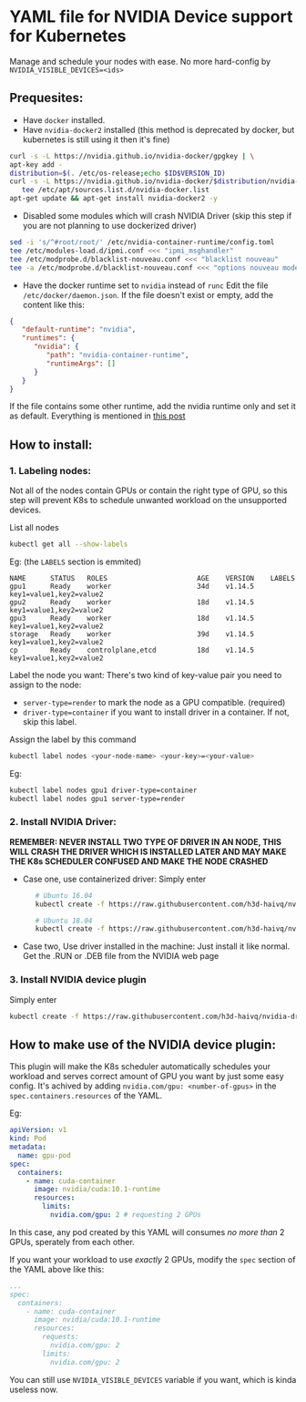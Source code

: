 # YAML file for NVIDIA Device support for Kubernetes

Manage and schedule your nodes with ease. No more hard-config by `NVIDIA_VISIBLE_DEVICES=<ids>`

## Prequesites:
   - Have `docker` installed.
   - Have `nvidia-docker2` installed (this method is deprecated by docker, but kubernetes is still using it then it's fine) 
   ```bash
   curl -s -L https://nvidia.github.io/nvidia-docker/gpgkey | \
   apt-key add -
   distribution=$(. /etc/os-release;echo $ID$VERSION_ID)
   curl -s -L https://nvidia.github.io/nvidia-docker/$distribution/nvidia-docker.list | \
      tee /etc/apt/sources.list.d/nvidia-docker.list
   apt-get update && apt-get install nvidia-docker2 -y
   ```
   - Disabled some modules which will crash NVIDIA Driver (skip this step if you are not planning to use dockerized driver)
   ```bash
   sed -i 's/^#root/root/' /etc/nvidia-container-runtime/config.toml
   tee /etc/modules-load.d/ipmi.conf <<< "ipmi_msghandler"
   tee /etc/modprobe.d/blacklist-nouveau.conf <<< "blacklist nouveau"
   tee -a /etc/modprobe.d/blacklist-nouveau.conf <<< "options nouveau modeset=0"
   ```
   - Have the docker runtime set to `nvidia` instead of `runc`
   Edit the file `/etc/docker/daemon.json`. If the file doesn't exist or empty, add the content like this:
   ```json
   {
      "default-runtime": "nvidia",
      "runtimes": {
         "nvidia": {
            "path": "nvidia-container-runtime",
            "runtimeArgs": []
         }
      }
   }
   ```
   If the file contains some other runtime, add the nvidia runtime only and set it as default.
Everything is mentioned in [this post](https://github.com/NVIDIA/nvidia-docker/wiki/Driver-containers-(Beta)#quickstart) 

## How to install:
### 1. Labeling nodes:
Not all of the nodes contain GPUs or contain the right type of GPU, so this step will prevent K8s to schedule unwanted workload on the unsupported devices.

List all nodes
```bash
kubectl get all --show-labels
```
Eg: (the `LABELS` section is emmited)
```
NAME      STATUS   ROLES                      AGE    VERSION    LABELS
gpu1      Ready    worker                     34d    v1.14.5    key1=value1,key2=value2
gpu2      Ready    worker                     18d    v1.14.5    key1=value1,key2=value2
gpu3      Ready    worker                     18d    v1.14.5    key1=value1,key2=value2
storage   Ready    worker                     39d    v1.14.5    key1=value1,key2=value2
cp        Ready    controlplane,etcd          18d    v1.14.5    key1=value1,key2=value2
```
Label the node you want:
There's two kind of key-value pair you need to assign to the node:
   - `server-type=render` to mark the node as a GPU compatible. (required)
   - `driver-type=container` if you want to install driver in a container. If not, skip this label.
   
Assign the label by this command
```bash
kubectl label nodes <your-node-name> <your-key>=<your-value>
```
Eg:
```bash
kubectl label nodes gpu1 driver-type=container
kubectl label nodes gpu1 server-type=render
```
### 2. Install NVIDIA Driver:

__REMEMBER: NEVER INSTALL TWO TYPE OF DRIVER IN AN NODE, THIS WILL CRASH THE DRIVER WHICH IS INSTALLED LATER AND MAY MAKE THE K8s SCHEDULER CONFUSED AND MAKE THE NODE CRASHED__

   * Case one, use containerized driver:
      Simply enter
      ```bash
         # Ubuntu 16.04
         kubectl create -f https://raw.githubusercontent.com/h3d-haivq/nvidia-driver-kubernetes-yaml/master/nvidia-driver-ubuntu1604.yaml

         # Ubuntu 18.04
         kubectl create -f https://raw.githubusercontent.com/h3d-haivq/nvidia-driver-kubernetes-yaml/master/nvidia-driver-ubuntu1804.yaml
      ```

   * Case two, Use driver installed in the machine:
      Just install it like normal. Get the .RUN or .DEB file from the NVIDIA web page

### 3. Install NVIDIA device plugin
Simply enter
```bash
kubectl create -f https://raw.githubusercontent.com/h3d-haivq/nvidia-driver-kubernetes-yaml/master/nvidia-device-plugin.yaml
```

## How to make use of the NVIDIA device plugin:
This plugin will make the K8s scheduler automatically schedules your workload and serves correct amount of GPU you want by just some easy config. It's achived by adding `nvidia.com/gpu: <number-of-gpus>` in the `spec.containers.resources` of the YAML.

Eg:
```yml
apiVersion: v1
kind: Pod
metadata:
  name: gpu-pod
spec:
  containers:
    - name: cuda-container
      image: nvidia/cuda:10.1-runtime
      resources:
        limits:
          nvidia.com/gpu: 2 # requesting 2 GPUs
```
In this case, any pod created by this YAML will consumes _no more than_ 2 GPUs, sperately from each other.

If you want your workload to use _exactly_ 2 GPUs, modify the `spec` section of the YAML above like this:
```yml
...
spec:
  containers:
    - name: cuda-container
      image: nvidia/cuda:10.1-runtime
      resources:
        requests:
          nvidia.com/gpu: 2
        limits:
          nvidia.com/gpu: 2
```

You can still use `NVIDIA_VISIBLE_DEVICES` variable if you want, which is kinda useless now.
